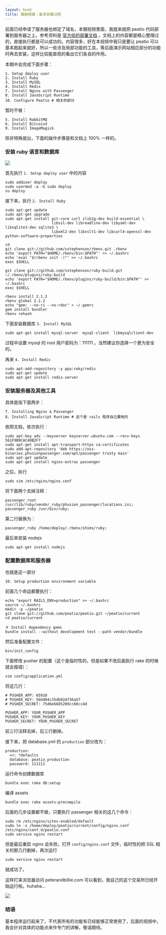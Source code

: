 ```yaml
---
layout: book
title: 貔貅搭建：基本部署过程
---
```


前面已经申请了服务器也绑定了域名，本期视频里面，我就来就把 peatio 代码部署到服务器之上。参考资料是 [官方给的部署文档](https://github.com/peatio/peatio/blob/master/doc/deploy-ubuntu.md) 。文档上的内容都是精心整理过的，直接执行都是可以成功的。内容很多，好在本视频中我只是要让 peatio 可以基本跑起来就好，所以一些涉及局部功能的工具，等后面演示网站相应部分的功能时再去安装，这样比较能直观的看出它们各自的作用。

本期中会完成下面步骤：

    1. Setup deploy user
    2. Install Ruby
    3. Install MySQL
    4. Install Redis
    7. Install Nginx with Passenger
    8. Install JavaScript Runtime
    10. Configure Peatio # 相关的部分

暂时不做：

    5. Install RabbitMQ
    6. Install Bitcoind
    9. Install ImageMagick


<!-- 本文档中把都运行了那些具体的命令都记录一下吧，便于后面对照，或者重装服务器的话，复现整个场景 -->

除非特殊提出，下面的操作步骤是和文档上 100% 一样的。

### 安装 ruby 语言和数据库

![](http://media.haoduoshipin.com/pic/bitcoin_basics/ruby-lang.png)

首先执行 `1. Setup deploy user` 中的内容

    sudo adduser deploy
    sudo usermod -a -G sudo deploy
    su deploy

接下来，执行 `2. Install Ruby`

    sudo apt-get update
    sudo apt-get upgrade
    sudo apt-get install git-core curl zlib1g-dev build-essential \
                         libssl-dev libreadline-dev libyaml-dev libsqlite3-dev sqlite3 \
                         libxml2-dev libxslt1-dev libcurl4-openssl-dev python-software-properties

    cd
    git clone git://github.com/sstephenson/rbenv.git .rbenv
    echo 'export PATH="$HOME/.rbenv/bin:$PATH"' >> ~/.bashrc
    echo 'eval "$(rbenv init -)"' >> ~/.bashrc
    exec $SHELL

    git clone git://github.com/sstephenson/ruby-build.git ~/.rbenv/plugins/ruby-build
    echo 'export PATH="$HOME/.rbenv/plugins/ruby-build/bin:$PATH"' >> ~/.bashrc
    exec $SHELL

    rbenv install 2.1.2
    rbenv global 2.1.2
    echo "gem: --no-ri --no-rdoc" > ~/.gemrc
    gem install bundler
    rbenv rehash


下面安装数据库 `3. Install MySQL`

    sudo apt-get install mysql-server  mysql-client  libmysqlclient-dev

过程中设置 mysql 的 root 用户密码为：111111 。当然建议你选择一个更为安全的。


再来 `4. Install Redis`

    sudo apt-add-repository -y ppa:rwky/redis
    sudo apt-get update
    sudo apt-get install redis-server

<!-- redis 必须得安装，不然后面要报错 -->

### 安装服务器及其他工具

具体是指下面两步：

    7. Installing Nginx & Passenger
    8. Install JavaScript Runtime # 这个是 rails 程序自己要用的


依照文档，依次执行：

    sudo apt-key adv --keyserver keyserver.ubuntu.com --recv-keys 561F9B9CAC40B2F7
    sudo apt-get install apt-transport-https ca-certificates
    sudo add-apt-repository 'deb https://oss-binaries.phusionpassenger.com/apt/passenger trusty main'
    sudo apt-get update
    sudo apt-get install nginx-extras passenger

之后，执行

    sudo vim /etc/nginx/nginx.conf

将下面两个去掉注释：

    passenger_root /usr/lib/ruby/vendor_ruby/phusion_passenger/locations.ini;
    passenger_ruby /usr/bin/ruby;

第二行替换为：

    passenger_ruby /home/deploy/.rbenv/shims/ruby;

最后来安装 nodejs

    sudo apt-get install nodejs

<!-- 不需要 passenger-install-nginx-module 这一步
按照 https://github.com/peatio/peatio/blob/master/doc/deploy-ubuntu.md
安装 passenger 定制过的 nginx -->

### 配置数据库和服务器

也就是这一部分

    10. Setup production environment variable

前面几个命运都要执行：

    echo "export RAILS_ENV=production" >> ~/.bashrc
    source ~/.bashrc
    mkdir -p ~/peatio
    git clone git://github.com/peatio/peatio.git ~/peatio/current
    cd peatio/current

    ＃ Install dependency gems
    bundle install --without development test --path vendor/bundle

然后准备配置文件：

    bin/init_config

下面修改 pusher 的配置（这个是临时性的，但是如果不改后面执行 rake 的时候就会报错）：

    vim config/application.yml

将这几行：

    # PUSHER_APP: 65910
    # PUSHER_KEY: 50d404c35db92d736a57
    # PUSHER_SECRET: 75d6e6685209cc60cc4d

    PUSHER_APP: YOUR_PUSHER_APP
    PUSHER_KEY: YOUR_PUSHER_KEY
    PUSHER_SECRET: YOUR_PUSHER_SECRET

前三行注释去掉，后三行删掉。

接下来，把 database.yml 的 `production` 部分改为：

    production:
      <<: *defaults
      database: peatio_production
      password: 111111

运行命令创建数据库

    bundle exec rake db:setup

编译 assets

    bundle exec rake assets:precompile

<!-- - 修改 push 在 application.yml 和 这个 database.yml 的数据之后，不用重启服务器 后续 rake 命令就可以成功-->

<!--
- bitcoind
  - 第6步中，填入
    - happypeter
    - p111111

- Setup bitcoind rpc endpoint
  - vim config/currencies.yml

      rpc: http://happypeter:p111111@127.0.0.1:18332 -->

<!-- 缺少 pusher 配置 rake db:setup 这一步会报错 -->

后面的几步设置都不做，只要执行 passenger 相关的这几个命令：

    sudo rm /etc/nginx/sites-enabled/default
    sudo ln -s /home/deploy/peatio/current/config/nginx.conf /etc/nginx/conf.d/peatio.conf
    sudo service nginx restart

但是最后重启 nginx 会失败，打开 `config/nginx.conf` 文件，临时性的把 SSL 相关的那几行删掉，再次运行

    sudo service nginx restart

就成功了。

这样打来浏览器访问 peterandbillie.com 可以看到，我自己的这个交易所已经开始运行啦。huhaha...

![](http://media.haoduoshipin.com/pic/bitcoin_basics/peatio_shot.png)

### 结语

基本程序运行起来了，不代表所有的功能有已经能够正常使用了，后面的视频中，我会针对具体的功能点来作专门的讲解，敬请期待。
